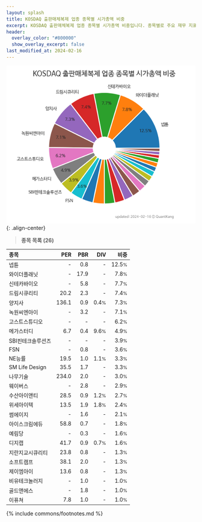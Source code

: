 ```yaml
---
layout: splash
title: KOSDAQ 출판매체복제 업종 종목별 시가총액 비중
excerpt: KOSDAQ 출판매체복제 업종 종목별 시가총액 비중입니다. 종목별로 주요 재무 지표를 함께 표시합니다.
header:
  overlay_color: "#800000"
  show_overlay_excerpt: false
last_modified_at: 2024-02-16
---
```



![KOSDAQ 출판매체복제 업종 종목별 시가총액 비중](/stats/sector/images/kosdaq_업종_출판매체복제_종목.png){: .align-center}


> **종목 목록 (26)**<a id="list"></a>

| **종목** | **PER** | **PBR** | **DIV** | **비중** |
| :------- | ------: | ------: | ------: | -------: |
| 넵튠 | - | 0.8 | - | 12.5<small>%</small> |
| 와이더플래닛 | - | 17.9 | - | 7.8<small>%</small> |
| 신테카바이오 | - | 5.8 | - | 7.7<small>%</small> |
| 드림시큐리티 | 20.2 | 2.3 | - | 7.4<small>%</small> |
| 양지사 | 136.1 | 0.9 | 0.4<small>%</small> | 7.3<small>%</small> |
| 녹원씨엔아이 | - | 3.2 | - | 7.1<small>%</small> |
| 고스트스튜디오 | - | - | - | 6.2<small>%</small> |
| 메가스터디 | 6.7 | 0.4 | 9.6<small>%</small> | 4.9<small>%</small> |
| SBI핀테크솔루션즈 | - | - | - | 3.9<small>%</small> |
| FSN | - | 0.8 | - | 3.6<small>%</small> |
| NE능률 | 19.5 | 1.0 | 1.1<small>%</small> | 3.3<small>%</small> |
| SM Life Design | 35.5 | 1.7 | - | 3.3<small>%</small> |
| 나무기술 | 234.0 | 2.0 | - | 3.0<small>%</small> |
| 웨이버스 | - | 2.8 | - | 2.9<small>%</small> |
| 수산아이앤티 | 28.5 | 0.9 | 1.2<small>%</small> | 2.7<small>%</small> |
| 위세아이텍 | 13.5 | 1.9 | 1.8<small>%</small> | 2.4<small>%</small> |
| 썸에이지 | - | 1.6 | - | 2.1<small>%</small> |
| 아이스크림에듀 | 58.8 | 0.7 | - | 1.8<small>%</small> |
| 예림당 | - | 0.3 | - | 1.6<small>%</small> |
| 디지캡 | 41.7 | 0.9 | 0.7<small>%</small> | 1.6<small>%</small> |
| 지란지교시큐리티 | 23.8 | 0.8 | - | 1.3<small>%</small> |
| 소프트캠프 | 38.1 | 2.0 | - | 1.3<small>%</small> |
| 제이엠아이 | 13.6 | 0.8 | - | 1.3<small>%</small> |
| 비유테크놀러지 | - | 1.0 | - | 1.0<small>%</small> |
| 골드앤에스 | - | 1.8 | - | 1.0<small>%</small> |
| 이퓨쳐 | 7.8 | 1.0 | - | 1.0<small>%</small> |

{% include commons/footnotes.md %}